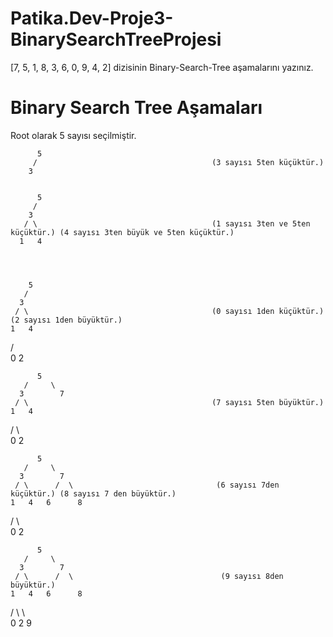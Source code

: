 # Patika.Dev-Proje3-BinarySearchTreeProjesi

[7, 5, 1, 8, 3, 6, 0, 9, 4, 2] dizisinin Binary-Search-Tree aşamalarını yazınız.

# Binary Search Tree Aşamaları

Root olarak 5 sayısı seçilmiştir.


          5
         /                                       (3 sayısı 5ten küçüktür.)
        3
        
        
          5
         /  
        3    
       / \                                       (1 sayısı 3ten ve 5ten küçüktür.) (4 sayısı 3ten büyük ve 5ten küçüktür.)
      1   4
    
    
    
    
        5
       / 
      3    
     / \                                         (0 sayısı 1den küçüktür.) (2 sayısı 1den büyüktür.)   
    1   4
   / \
  0   2
   
   
 
   
          5
       /     \
      3        7
     / \                                         (7 sayısı 5ten büyüktür.) 
    1   4        
   / \                
  0   2               
    
    
    
          5
       /     \
      3        7
     / \      /  \                                (6 sayısı 7den küçüktür.) (8 sayısı 7 den büyüktür.) 
    1   4   6      8
   / \               
  0   2                   
    
     
  
          5
       /     \
      3        7
     / \      /  \                                 (9 sayısı 8den büyüktür.)
    1   4   6      8
   / \               \  
  0   2                9    
    
    
   
  
  
  
        
